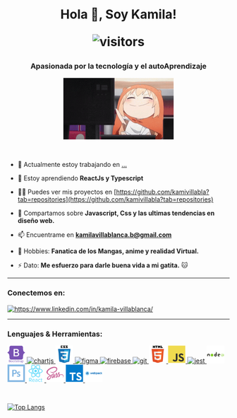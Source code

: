 <h1 align="center">Hola 👋, Soy Kamila!
    
![visitors](https://visitor-badge.glitch.me/badge?page_id=kamivillabla&left_color=green&right_color=purple) 
    
</h1>
<h3 align="center">Apasionada por la tecnología y el autoAprendizaje</h3>
<p align="center">
    <img style="width: 250px;" src="himouto.gif" alt="imagen tecleando">
</p>
    
 <br>
 
- 🔭 Actualmente estoy trabajando en [...](...)

- 🌱 Estoy aprendiendo **ReactJs y Typescript**

- 👨‍💻 Puedes ver mis proyectos en [https://github.com/kamivillabla?tab=repositories](https://github.com/kamivillabla?tab=repositories)

- 💬 Compartamos sobre **Javascript, Css y las ultimas tendencias en diseño web.**

- 📫 Encuentrame en **kamilavillablanca.b@gmail.com**

- 🎲 Hobbies: **Fanatica de los Mangas, anime y realidad Virtual.**

- ⚡ Dato: **Me esfuerzo para darle buena vida a mi gatita.** 🐱

<hr>

<h3 style="color: rgb(219, 22, 16) align="left">Conectemos en:</h3>
<p align="left">
<a href="https://linkedin.com/in/https://www.linkedin.com/in/kamila-villablanca/" target="blank"><img align="center" src="https://raw.githubusercontent.com/rahuldkjain/github-profile-readme-generator/master/src/images/icons/Social/linked-in-alt.svg" alt="https://www.linkedin.com/in/kamila-villablanca/" height="30" width="40" /></a>
</p>

<hr>

<h3 style="color: rgb(219, 22, 16) align="left">Lenguajes & Herramientas:</h3>
<p align="left"> <a href="https://getbootstrap.com" target="_blank" rel="noreferrer"> <img src="https://raw.githubusercontent.com/devicons/devicon/master/icons/bootstrap/bootstrap-plain-wordmark.svg" alt="bootstrap" width="40" height="40"/> </a> <a href="https://www.chartjs.org" target="_blank" rel="noreferrer"> <img src="https://www.chartjs.org/media/logo-title.svg" alt="chartjs" width="40" height="40"/> </a> <a href="https://www.w3schools.com/css/" target="_blank" rel="noreferrer"> <img src="https://raw.githubusercontent.com/devicons/devicon/master/icons/css3/css3-original-wordmark.svg" alt="css3" width="40" height="40"/> </a> <a href="https://www.figma.com/" target="_blank" rel="noreferrer"> <img src="https://www.vectorlogo.zone/logos/figma/figma-icon.svg" alt="figma" width="40" height="40"/> </a> <a href="https://firebase.google.com/" target="_blank" rel="noreferrer"> <img src="https://www.vectorlogo.zone/logos/firebase/firebase-icon.svg" alt="firebase" width="40" height="40"/> </a> <a href="https://git-scm.com/" target="_blank" rel="noreferrer"> <img src="https://www.vectorlogo.zone/logos/git-scm/git-scm-icon.svg" alt="git" width="40" height="40"/> </a> <a href="https://www.w3.org/html/" target="_blank" rel="noreferrer"> <img src="https://raw.githubusercontent.com/devicons/devicon/master/icons/html5/html5-original-wordmark.svg" alt="html5" width="40" height="40"/> </a> <a href="https://developer.mozilla.org/en-US/docs/Web/JavaScript" target="_blank" rel="noreferrer"> <img src="https://raw.githubusercontent.com/devicons/devicon/master/icons/javascript/javascript-original.svg" alt="javascript" width="40" height="40"/> </a> <a href="https://jestjs.io" target="_blank" rel="noreferrer"> <img src="https://www.vectorlogo.zone/logos/jestjsio/jestjsio-icon.svg" alt="jest" width="40" height="40"/> </a> <a href="https://nodejs.org" target="_blank" rel="noreferrer"> <img src="https://raw.githubusercontent.com/devicons/devicon/master/icons/nodejs/nodejs-original-wordmark.svg" alt="nodejs" width="40" height="40"/> </a> <a href="https://www.photoshop.com/en" target="_blank" rel="noreferrer"> <img src="https://raw.githubusercontent.com/devicons/devicon/master/icons/photoshop/photoshop-line.svg" alt="photoshop" width="40" height="40"/> </a> <a href="https://reactjs.org/" target="_blank" rel="noreferrer"> <img src="https://raw.githubusercontent.com/devicons/devicon/master/icons/react/react-original-wordmark.svg" alt="react" width="40" height="40"/> </a> <a href="https://sass-lang.com" target="_blank" rel="noreferrer"> <img src="https://raw.githubusercontent.com/devicons/devicon/master/icons/sass/sass-original.svg" alt="sass" width="40" height="40"/> </a> <a href="https://www.typescriptlang.org/" target="_blank" rel="noreferrer"> <img src="https://raw.githubusercontent.com/devicons/devicon/master/icons/typescript/typescript-original.svg" alt="typescript" width="40" height="40"/> </a> <a href="https://webpack.js.org" target="_blank" rel="noreferrer"> <img src="https://raw.githubusercontent.com/devicons/devicon/d00d0969292a6569d45b06d3f350f463a0107b0d/icons/webpack/webpack-original-wordmark.svg" alt="webpack" width="40" height="40"/> </a> </p>

<br>

[![Top Langs](https://github-readme-stats.vercel.app/api/top-langs/?username=kamivillabla&layout=compact&theme=dracula)](https://github.com/anuraghazra/github-readme-stats)
